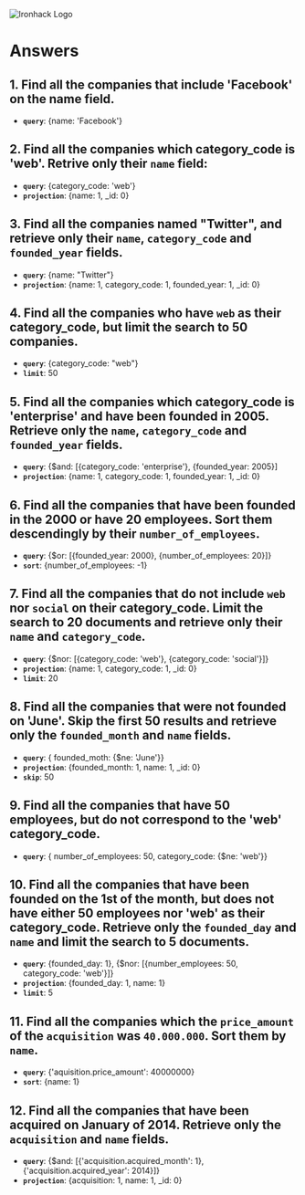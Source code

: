 ![Ironhack Logo](https://i.imgur.com/1QgrNNw.png)

# Answers

## 1. Find all the companies that include 'Facebook' on the **name** field.

 - **`query`**: {name: 'Facebook'}

 ## 2. Find all the companies which **category_code** is 'web'. Retrive only their `name` field:

 - **`query`**: {category_code: 'web'}
 - **`projection`**: {name: 1, _id: 0}

## 3. Find all the companies named "Twitter", and retrieve only their `name`, `category_code` and `founded_year` fields.

  - **`query`**: {name: "Twitter"}
  - **`projection`**: {name: 1, category_code: 1, founded_year: 1, _id: 0}

## 4. Find all the companies who have `web` as their **category_code**, but limit the search to 50 companies.

- **`query`**: {category_code: "web"}
- **`limit`**: 50

## 5. Find all the companies which **category_code** is 'enterprise' and have been founded in 2005. Retrieve only the `name`, `category_code` and `founded_year` fields.

- **`query`**: {$and: [{category_code: 'enterprise'}, {founded_year: 2005}]
- **`projection`**: {name: 1, category_code: 1, founded_year: 1, _id: 0}

## 6. Find all the companies that have been **founded** in the 2000 or have 20 **employees**. Sort them descendingly by their `number_of_employees`.

- **`query`**: {$or: [{founded_year: 2000}, {number_of_employees: 20}]}
- **`sort`**: {number_of_employees: -1}

## 7. Find all the companies that do not include `web` nor `social` on their **category_code**. Limit the search to 20 documents and retrieve only their `name` and `category_code`.

- **`query`**: {$nor: [{category_code: 'web'}, {category_code: 'social'}]}
- **`projection`**: {name: 1, category_code: 1, _id: 0}
- **`limit`**: 20

## 8. Find all the companies that were not **founded** on 'June'. Skip the first 50 results and retrieve only the `founded_month` and `name` fields.

- **`query`**: { founded_moth: {$ne: 'June'}}
- **`projection`**: {founded_month: 1, name: 1, _id: 0}
- **`skip`**: 50

## 9. Find all the companies that have 50 employees, but do not correspond to the 'web' **category_code**.

- **`query`**: { number_of_employees: 50, category_code: {$ne: 'web'}}

## 10. Find all the companies that have been founded on the 1st of the month, but does not have either 50 employees nor 'web' as their **category_code**. Retrieve only the `founded_day` and `name` and limit the search to 5 documents.

- **`query`**: {founded_day: 1}, {$nor: [{number_employees: 50, category_code: 'web'}]}
- **`projection`**: {founded_day: 1, name: 1}
- **`limit`**: 5

## 11. Find all the companies which the `price_amount` of the `acquisition` was **`40.000.000`**. Sort them by `name`.

- **`query`**: {'aquisition.price_amount': 40000000}
- **`sort`**: {name: 1}

## 12. Find all the companies that have been acquired on January of 2014. Retrieve only the `acquisition` and `name` fields.

- **`query`**: {$and: [{'acquisition.acquired_month': 1}, {'acquisition.acquired_year': 2014}]}
- **`projection`**: {acquisition: 1, name: 1, _id: 0}
